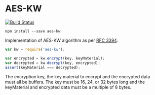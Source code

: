 AES-KW
===
[![Build Status](https://travis-ci.org/calvinmetcalf/aes-kw.svg?branch=master)](https://travis-ci.org/calvinmetcalf/aes-kw)
```
npm install --save aes-kw
```

Implementation of AES-KW algorithm as per
[RFC 3394](http://www.ietf.org/rfc/rfc3394.txt).


```js
var kw = require('aes-kw');

var encrypted = kw.encrypt(key, keyMaterial);
var decrypted = kw.decrypt(key, encrypted);
assert(keyMaterial === decrypted);
```

The encryption key, the key material to encrypt and the encrypted data must all
be buffers.  The key must be 16, 24, or 32 bytes long and the keyMaterial and
encrypted data must be a multiple of 8 bytes.
